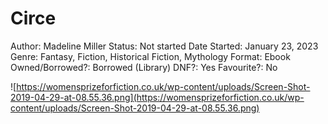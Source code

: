 # Circe

Author: Madeline Miller
Status: Not started
Date Started: January 23, 2023
Genre: Fantasy, Fiction, Historical Fiction, Mythology
Format: Ebook
Owned/Borrowed?: Borrowed (Library)
DNF?: Yes
Favourite?: No

![https://womensprizeforfiction.co.uk/wp-content/uploads/Screen-Shot-2019-04-29-at-08.55.36.png](https://womensprizeforfiction.co.uk/wp-content/uploads/Screen-Shot-2019-04-29-at-08.55.36.png)